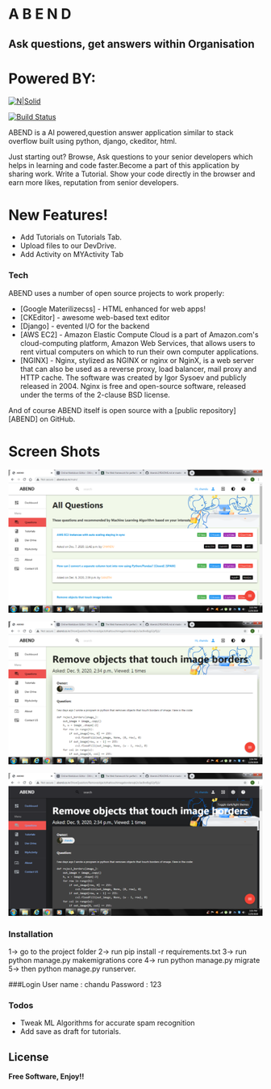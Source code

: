 # A B E N D
## Ask questions, get answers within Organisation
# Powered BY:
[![N|Solid](https://static.djangoproject.com/img/logos/django-logo-positive.svg)](https://www.djangoproject.com/)

[![Build Status](https://travis-ci.org/joemccann/dillinger.svg?branch=master)](https://travis-ci.org/joemccann/dillinger)

ABEND is a AI powered,question answer application similar to stack overflow built using python, django, ckeditor, html.

Just starting out? Browse, Ask questions to your senior developers which helps in learning and code faster.Become a part of this application by sharing work. Write a Tutorial. Show your code directly in the browser and earn more likes, reputation from senior developers.

# New Features!

  - Add Tutorials on Tutorials Tab.
  - Upload files to our DevDrive.
  - Add Activity on MYActivity Tab

### Tech

ABEND uses a number of open source projects to work properly:

* [Google Materilizecss] - HTML enhanced for web apps!
* [CKEditor] - awesome web-based text editor
* [Django] - evented I/O for the backend
* [AWS EC2] - Amazon Elastic Compute Cloud is a part of Amazon.com's cloud-computing platform, Amazon Web Services, that allows users to rent virtual computers on which to run their own computer applications.
* [NGINX] - Nginx, stylized as NGINX or nginx or NginX, is a web server that can also be used as a reverse proxy, load balancer, mail proxy and HTTP cache. The software was created by Igor Sysoev and publicly released in 2004. Nginx is free and open-source software, released under the terms of the 2-clause BSD license.

And of course ABEND itself is open source with a [public repository][ABEND]
 on GitHub.

# Screen Shots
![alt text](https://github.com/chandusanjith/Abendv2/blob/master/static/images/fe.png?raw=true)

![alt text](https://github.com/chandusanjith/Abendv2/blob/master/static/images/light2.png?raw=true)

![alt text](https://github.com/chandusanjith/Abendv2/blob/master/static/images/dark2.png?raw=true)

### Installation

1-> go to the project folder
2-> run pip install -r requirements.txt
3-> run python manage.py makemigrations core
4-> run python manage.py migrate
5-> then python manage.py runserver.

###Login
User name : chandu
Password : 123

### Todos

 - Tweak ML Algorithms for accurate spam recognition
 - Add save as draft for tutorials.

License
----
**Free Software, Enjoy!!**

